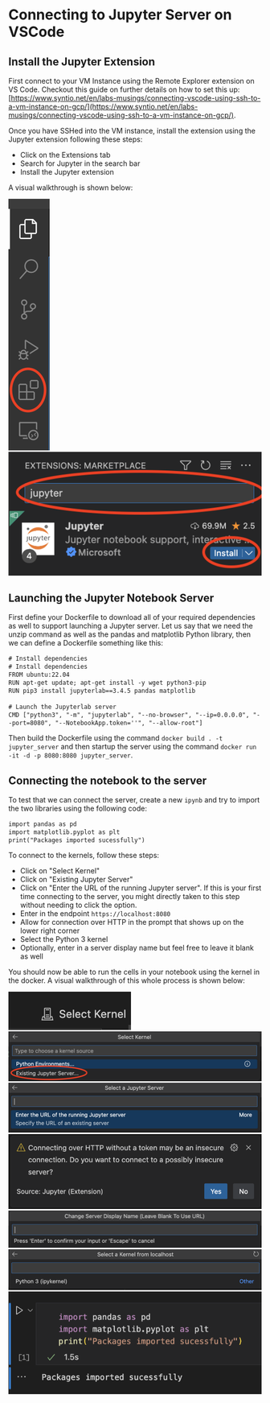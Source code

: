 # Connecting to Jupyter Server on VSCode

## Install the Jupyter Extension 

First connect to your VM Instance using the Remote Explorer extension on VS Code. Checkout this guide on further details on how to set this up: [https://www.syntio.net/en/labs-musings/connecting-vscode-using-ssh-to-a-vm-instance-on-gcp/](https://www.syntio.net/en/labs-musings/connecting-vscode-using-ssh-to-a-vm-instance-on-gcp/). 

Once you have SSHed into the VM instance, install the extension using the Jupyter extension following these steps:
* Click on the Extensions tab
* Search for Jupyter in the search bar
* Install the Jupyter extension

A visual walkthrough is shown below:

<img src="extension-tab.png">

<img src="juypter-install.png">


## Launching the Jupyter Notebook Server

First define your Dockerfile to download all of your required dependencies as well to support launching a Jupyter server. Let us say that we need the unzip command as well as the pandas and matplotlib Python library, then we can define a Dockerfile something like this: 
```
# Install dependencies
# Install dependencies
FROM ubuntu:22.04
RUN apt-get update; apt-get install -y wget python3-pip
RUN pip3 install jupyterlab==3.4.5 pandas matplotlib

# Launch the Jupyterlab server
CMD ["python3", "-m", "jupyterlab", "--no-browser", "--ip=0.0.0.0", "--port=8080", "--NotebookApp.token=''", "--allow-root"]
```

Then build the Dockerfile using the command `docker build . -t jupyter_server` and then startup the server using the command `docker run -it -d -p 8080:8080 jupyter_server`.

## Connecting the notebook to the server

To test that we can connect the server, create a new `ipynb` and try to import the two libraries using the following code: 
```
import pandas as pd
import matplotlib.pyplot as plt
print("Packages imported sucessfully")
```

To connect to the kernels, follow these steps:
* Click on "Select Kernel"
* Click on "Existing Jupyter Server"
* Click on "Enter the URL of the running Jupyter server". If this is your first time connecting to the server, you might directly taken to this step without needing to click the option.
* Enter in the endpoint `https://localhost:8080`
* Allow for connection over HTTP in the prompt that shows up on the lower right corner
* Select the Python 3 kernel 
* Optionally, enter in a server display name but feel free to leave it blank as well

You should now be able to run the cells in your notebook using the kernel in the docker. A visual walkthrough of this whole process is shown below:

<img src="select-kernel.png">

<img src="existing-server.png">

<img src="select-server.png">

<img src="http-allow.png">

<img src="server-display-name.png">

<img src="python3-kernel-select.png">

<img src="import-sucess.png">